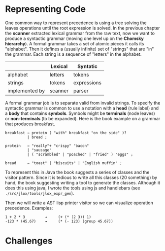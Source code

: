 # Representing Code

One common way to represent precedence is using a tree solving the leaves operations until the root expression is solved. In the previous chapter the **scanner** extracted lexical grammar from the raw text, now we want to produce a syntactic grammar (moving one level up on the **Chomsky hierarchy**).
A formal grammar takes a set of atomic pieces it calls its "alphabet". Then it defines a (usually infinite) set of "strings" that are "in" the grammar. Each string is a sequence of "letters" in the alphabet.

|                | Lexical | Syntatic    |
| -------------- | ------- | ----------- |
| alphabet       | letters | tokens      |
| strings        | tokens  | expressions |
| implemented by | scanner | parser      |
A formal grammar job is to separate valid from invalid strings. To specify the syntactic grammar is common to use a notation with a **head** (rule label) and a **body** that contains **symbols**. Symbols might be **terminals** (node leaves) or **non-terminals** (to be expanded). Here is the book example on a grammar that produces breakfast.

```
breakfast → protein ( "with" breakfast "on the side" )?
          | bread ;

protein   → "really"+ "crispy" "bacon"
          | "sausage"
          | ( "scrambled" | "poached" | "fried" ) "eggs" ;

bread     → "toast" | "biscuits" | "English muffin" ;
```

 To represent this in Java  the book suggests a series of classes and the visitor pattern. Since it is tedious to write all this classes (20 something) by hand, the book suggesting writing a tool to generate the classes. Although it does this using java, I wrote the tools using js and handlebars (see `./src/jlox/tools/jlox_expr_gen`). 

Then we will write a AST lisp printer visitor so we can visualize operation precedence. Examples:
```
1 + 2 * 3         →     (+ (* (2 3)) 1)
-123 * (45.67)    →     (* (- 123) (group 45.67))
```
# Challenges

